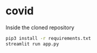 # covid

Inside the cloned repository
```bash
pip3 install -r requirements.txt
streamlit run app.py 
```
